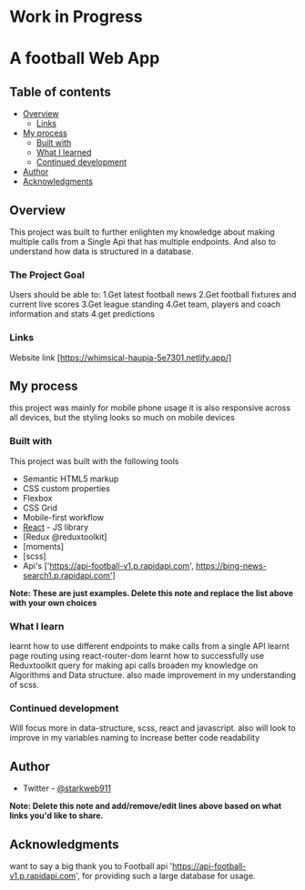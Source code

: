 # Work in Progress

# A football Web App

## Table of contents

- [Overview](#overview)
  - [Links](#links)
- [My process](#my-process)
  - [Built with](#built-with)
  - [What I learned](#what-i-learned)
  - [Continued development](#continued-development)
- [Author](#author)
- [Acknowledgments](#acknowledgments)

## Overview

This project was built to further enlighten my knowledge about making multiple calls from a Single Api that has multiple endpoints. And also to understand how data is structured in a database.

### The Project Goal

Users should be able to:
1.Get latest football news
2.Get football fixtures and current live scores
3.Get league standing
4.Get team, players and coach information and stats
4.get predictions

### Links

Website link [https://whimsical-haupia-5e7301.netlify.app/]

## My process

this project was mainly for mobile phone usage it is also responsive across all devices, but the styling looks so much on mobile devices

### Built with

This project was built with the following tools

- Semantic HTML5 markup
- CSS custom properties
- Flexbox
- CSS Grid
- Mobile-first workflow
- [React](https://reactjs.org/) - JS library
- [Redux @reduxtoolkit]
- [moments]
- [scss]
- Api's ['https://api-football-v1.p.rapidapi.com', https://bing-news-search1.p.rapidapi.com']

**Note: These are just examples. Delete this note and replace the list above with your own choices**

### What I learn

learnt how to use different endpoints to make calls from a single API
learnt page routing using react-router-dom
learnt how to successfully use Reduxtoolkit query for making api calls
broaden my knowledge on Algorithms and Data structure.
also made improvement in my understanding of scss.

### Continued development

Will focus more in data-structure, scss, react and javascript.
also will look to improve in my variables naming to increase better code readability

## Author

- Twitter - [@starkweb911](https://www.twitter.com/@starkweb911)

**Note: Delete this note and add/remove/edit lines above based on what links you'd like to share.**

## Acknowledgments

want to say a big thank you to Football api 'https://api-football-v1.p.rapidapi.com', for providing such a large database for usage.
